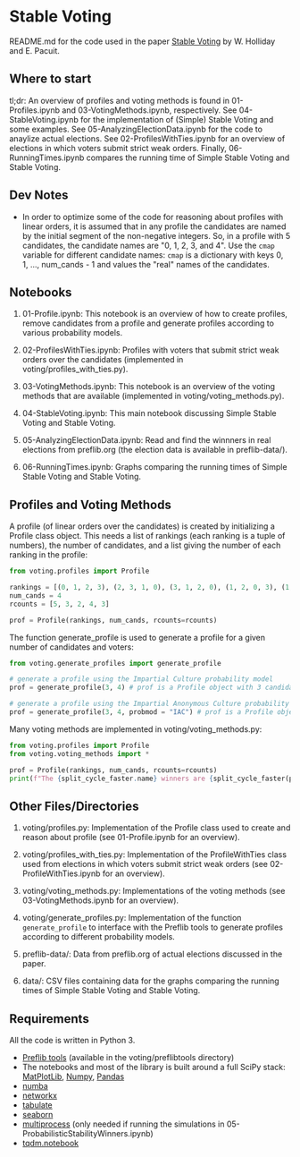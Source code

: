 
# Stable Voting

README.md for the code used in the paper [Stable Voting](https://arxiv.org/abs/2108.00542) by W. Holliday and E. Pacuit.

## Where to start

tl;dr: An overview of profiles and voting methods is found in 01-Profiles.ipynb and 03-VotingMethods.ipynb, respectively.   See 04-StableVoting.ipynb for the implementation of (Simple) Stable Voting and some examples. See 05-AnalyzingElectionData.ipynb for the code to anaylize actual elections. See 02-ProfilesWithTies.ipynb  for an overview of elections in which voters submit strict weak orders.   Finally, 06-RunningTimes.ipynb compares the running time of Simple Stable Voting and Stable Voting. 

## Dev Notes

* In order to optimize some of the code for reasoning about profiles with linear orders, it is assumed that in any profile the candidates are named by the initial segment of the non-negative integers.  So, in a profile with 5 candidates, the candidate names are "0, 1, 2, 3, and 4".   Use the `cmap` variable for different candidate names: `cmap` is a dictionary with keys 0, 1, ..., num_cands - 1 and values the "real" names of the candidates.  

## Notebooks

1. 01-Profile.ipynb: This notebook is an overview of how to create profiles, remove candidates from a profile and generate profiles according to various probability models.    

2. 02-ProfilesWithTies.ipynb: Profiles with voters that submit strict weak orders over the candidates (implemented in voting/profiles_with_ties.py). 

3. 03-VotingMethods.ipynb: This notebook is an overview of the voting methods that are available (implemented in voting/voting_methods.py). 

4. 04-StableVoting.ipynb: This main notebook discussing Simple Stable Voting and Stable Voting. 

5. 05-AnalyzingElectionData.ipynb: Read and find the winnners in real elections from preflib.org (the election data is available in preflib-data/). 

6. 06-RunningTimes.ipynb: Graphs comparing the running times of Simple Stable Voting and Stable Voting. 

## Profiles and Voting Methods

A profile (of linear orders over the candidates) is created by initializing a Profile class object.  This needs a list of rankings (each ranking is a tuple of numbers), the number of candidates, and a list giving the number of each ranking in the profile:

```python
from voting.profiles import Profile

rankings = [(0, 1, 2, 3), (2, 3, 1, 0), (3, 1, 2, 0), (1, 2, 0, 3), (1, 3, 2, 0)]
num_cands = 4
rcounts = [5, 3, 2, 4, 3]

prof = Profile(rankings, num_cands, rcounts=rcounts)
```

The function generate_profile is used to generate a profile for a given number of candidates and voters:  
```python
from voting.generate_profiles import generate_profile

# generate a profile using the Impartial Culture probability model
prof = generate_profile(3, 4) # prof is a Profile object with 3 candidate and 4 voters

# generate a profile using the Impartial Anonymous Culture probability model
prof = generate_profile(3, 4, probmod = "IAC") # prof is a Profile object with 3 candidate and 4 voters
```

Many voting methods are implemented in voting/voting_methods.py: 

```python
from voting.profiles import Profile
from voting.voting_methods import *

prof = Profile(rankings, num_cands, rcounts=rcounts)
print(f"The {split_cycle_faster.name} winners are {split_cycle_faster(prof)}")
```
## Other Files/Directories

1. voting/profiles.py: Implementation of the Profile class used to create and reason about profile (see 01-Profile.ipynb for an overview).

2. voting/profiles_with_ties.py: Implementation of the ProfileWithTies class used from elections in which voters submit strict weak orders (see 02-ProfileWithTies.ipynb for an overview). 

3. voting/voting_methods.py: Implementations of the voting methods (see 03-VotingMethods.ipynb for an overview).

4. voting/generate_profiles.py: Implementation of  the function `generate_profile` to interface with the Preflib tools to generate profiles according to different probability models. 

5. preflib-data/: Data from preflib.org of actual elections discussed in the paper. 

6. data/: CSV files containing data for the graphs comparing the running times of Simple Stable Voting and Stable Voting. 

## Requirements

All the code is written in Python 3. 

- [Preflib tools](https://github.com/PrefLib/PrefLib-Tools) (available in the voting/preflibtools directory)
- The notebooks and most of the library is built around a full SciPy stack: [MatPlotLib](https://matplotlib.org/), [Numpy](https://numpy.org/), [Pandas](https://pandas.pydata.org/)
- [numba](http://numba.pydata.org/) 
- [networkx](https://networkx.org/)
- [tabulate](https://github.com/astanin/python-tabulate)
- [seaborn](https://seaborn.pydata.org/)  
- [multiprocess](https://pypi.org/project/multiprocess/) (only needed if running the simulations in  05-ProbabilisticStabilityWinners.ipynb) 
- [tqdm.notebook](https://github.com/tqdm/tqdm)


 
